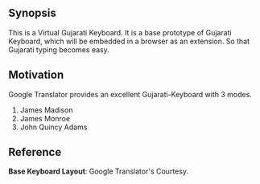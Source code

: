 ## Synopsis

This is a Virtual Gujarati Keyboard. It is a base prototype of Gujarati Keyboard, which will be embedded in a browser as an extension. So that Gujarati typing becomes easy. 

## Motivation

Google Translator provides an excellent Gujarati-Keyboard with 3 modes.
1. James Madison
2. James Monroe
3. John Quincy Adams

## Reference

**Base Keyboard Layout**: Google Translator's Courtesy. 
